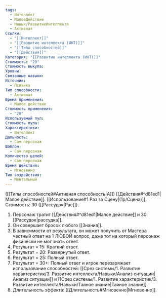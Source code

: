 ```yaml
---
tags:
  - Интеллект
  - МалоеДействие
  - Навык/РазвитиеИнтеллекта
  - Активная
Ссылки:
  - "[[Интеллект]]"
  - "[[Развитие интеллекта (ИНТ)]]"
  - "[[Типы способностей]]"
  - "[[Действия]]"
Категория: "[[Развитие интеллекта (ИНТ)]]"
Стоимость: "20"
Стоимость выкупа: 
Уровни: 
Связанные навыки: 
Источник:
  - Психика
Тип способности:
  - Активная
Время применения:
  - Малое действие
Стоимость применения:
  - "20"
Используемый пул: 
Стоимость пула: 
Характеристики:
  - Интеллект
Дальность:
  - Сам персонаж
Шаблон:
  - Сам персонаж
Количество целей:
  - Сам персонаж
Время действия:
  - Мгновенно
Тип воздействия:
  - Ментальный
---
```

([[Типы способностей#Активная способность|А]]) [[Действия#^d81ed1|Малое действие]]. [[Использование#1 Раз за Сцену|(1р/Сцена)]]. Стоимость: 30 ([[Рассудок|Рас]]).

1. Персонаж тратит [[Действия#^d81ed1|Малое действие]] и 30 [[Рассудок|рассудка]].
2. Он совершает бросок любого [[Знания]].
3. В зависимости от результата, он может получить от Мастера честный ответ на 1 ЛЮБОЙ вопрос, даже тот на который персонаж физически не мог знать ответ. 
4. Результат = 15: Краткий ответ.
5. Результат = 20: Развернутый ответ.
6. Результат = 25: Полный ответ.
7. Результат = 30+: Полный ответ и игрок перезаряжает использование способностей: [[Срез системы/1. Развитие характеристик/3. Развитие интеллекта/Навыки/Анализ ситуации|Анализ ситуации]] и [[Срез системы/1. Развитие характеристик/3. Развитие интеллекта/Навыки/Тайное знание|Тайное знание]]. 
8. Длительность эффекта: [[Длительность#Мгновенно|Мгновенно]].
